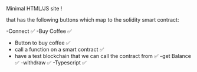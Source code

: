 
Minimal HTML/JS site ! 

that has the following buttons which map to the solidity smart contract:

-Connect ✅
-Buy Coffee ✅
 - Button to buy coffee ✅
 - call a function on a smart contract ✅
 - have a test blockchain that we can call the contract from ✅
-get Balance ✅
-withdraw ✅
-Typescript ✅

